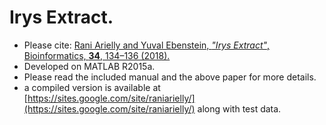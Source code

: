 # Irys Extract.
- Please cite: [Rani Arielly and Yuval Ebenstein, *"Irys Extract"*, Bioinformatics, **34**, 134–136 (2018).](https://academic.oup.com/bioinformatics/article/34/1/134/3952671)
- Developed on MATLAB R2015a.
- Please read the included manual and the above paper for more details.
- a compiled version is available at [https://sites.google.com/site/raniarielly/](https://sites.google.com/site/raniarielly/) along with test data.
